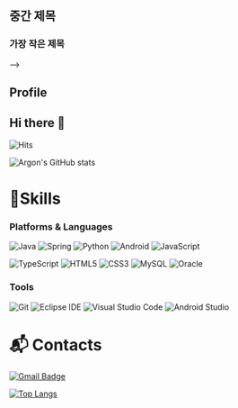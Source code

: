 
<!--
# 가장 큰 글자 <!-- h1 -->
## 중간 제목 <!-- h2 -->
### 가장 작은 제목 <!-- h3 -->
-->
<!-- https://inpa.tistory.com/entry/MarkDown-%F0%9F%93%9A-%EB%A7%88%ED%81%AC%EB%8B%A4%EC%9A%B4-%EB%AC%B8%EB%B2%95-%F0%9F%92%AF-%EC%A0%95%EB%A6%AC : 마크 다운 정리 -->



## Profile


## Hi there 👋
![Hits](https://hits.seeyoufarm.com/api/count/incr/badge.svg?url=https%3A%2F%2Fgithub.com%2Fkim-soohyeon&count_bg=%23FFDAC7&title_bg=%23FFADAD&icon=&icon_color=%23E7E7E7&title=hits&edge_flat=false)

![Argon's GitHub stats](https://github-readme-stats.vercel.app/api?username=argon4067&show_icons=true&theme=radical)
# 💪Skills
### Platforms & Languages
![Java](https://img.shields.io/badge/Java-007396.svg?&style=for-the-badge&logo=Java&logoColor=white)
![Spring](https://img.shields.io/badge/Spring-6DB33F.svg?&style=for-the-badge&logo=Spring&logoColor=white)
![Python](https://img.shields.io/badge/Python-3776AB.svg?&style=for-the-badge&logo=Python&logoColor=white)
![Android](https://img.shields.io/badge/Android-3DDC84.svg?&style=for-the-badge&logo=Android&logoColor=white)
![JavaScript](https://img.shields.io/badge/JavaScript-F7DF1E.svg?&style=for-the-badge&logo=JavaScript&logoColor=white)

![TypeScript](https://img.shields.io/badge/TypeScript-3178C6.svg?&style=for-the-badge&logo=TypeScript&logoColor=white)
![HTML5](https://img.shields.io/badge/HTML5-E34F26.svg?&style=for-the-badge&logo=HTML5&logoColor=white)
![CSS3](https://img.shields.io/badge/CSS3-1572B6.svg?&style=for-the-badge&logo=CSS3&logoColor=white)
![MySQL](https://img.shields.io/badge/MySQL-4479A1.svg?&style=for-the-badge&logo=MySQL&logoColor=white)
![Oracle](https://img.shields.io/badge/Oracle-F80000.svg?&style=for-the-badge&logo=Oracle&logoColor=white)

### Tools
![Git](https://img.shields.io/badge/Git-F05032.svg?&style=for-the-badge&logo=Git&logoColor=white)
![Eclipse IDE](https://img.shields.io/badge/Eclipse%20IDE-2C2255.svg?&style=for-the-badge&logo=Eclipse%20IDE&logoColor=white)
![Visual Studio Code](https://img.shields.io/badge/Visual%20Studio%20Code-007ACC.svg?&style=for-the-badge&logo=Visual%20Studio%20Code&logoColor=white)
![Android Studio](https://img.shields.io/badge/Android%20Studio-3DDC84.svg?&style=for-the-badge&logo=Android%20Studio&logoColor=white)

 
# :mailbox_with_mail: Contacts
<!--
[![Tech Blog Badge](http://img.shields.io/badge/-Tech%20blog-black?style=flat-square&logo=github&link=https://soo-vely-dev.tistory.com/)](https://soo-vely-dev.tistory.com/)

[![Naver Badge](https://img.shields.io/badge/Naver-03C75A?style=flat-square&logo=Naver&logoColor=white&link=mailto:rlatngus1691@naver.com)](mailto:rlatngus1691@naver.com)
-->

[![Gmail Badge](https://img.shields.io/badge/Gmail-d14836?style=flat-square&logo=Gmail&logoColor=white&link=mailto:argon4067@gmail.com)](mailto:argon4067@gmail.com)




[![Top Langs](https://github-readme-stats.vercel.app/api/top-langs/?username=argon4067&layout=donut)](https://github.com/argon4067/github-readme-stats)

<!--
**argon4067/argon4067** is a ✨ _special_ ✨ repository because its `README.md` (this file) appears on your GitHub profile.

Here are some ideas to get you started:

- 🔭 I’m currently working on ...
- 🌱 I’m currently learning ...
- 👯 I’m looking to collaborate on ...
- 🤔 I’m looking for help with ...
- 💬 Ask me about ...
- 📫 How to reach me: ...
- 😄 Pronouns: ...
- ⚡ Fun fact: ...
-->
